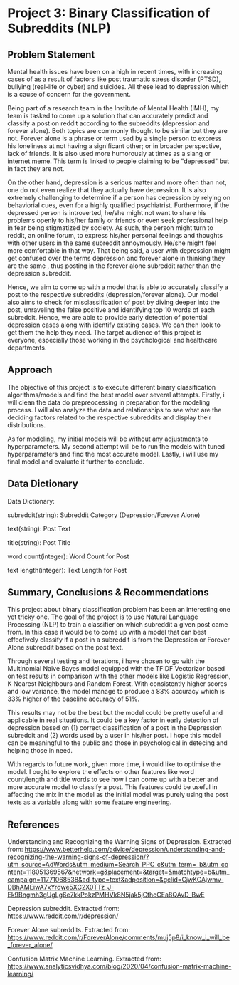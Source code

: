 # Project 3: Binary Classification of Subreddits (NLP)


## Problem Statement

Mental health issues have been on a high in recent times, with increasing cases of as a result of factors like post traumatic stress disorder (PTSD), bullying (real-life or cyber) and suicides. All these lead to depression which is a cause of concern for the government. 

Being part of a research team in the Institute of Mental Health (IMH), my team is tasked to come up a solution that can accurately predict and classify a post on reddit according to the subreddits (depression and forever alone). Both topics are commonly thought to be similar but they are not. Forever alone is a phrase or term used by a single person to express his loneliness at not having a significant other; or in broader perspective, lack of friends. It is also used more humorously at times as a slang or internet meme. This term is linked to people claiming to be "depressed" but in fact they are not.

On the other hand, depression is a serious matter and more often than not, one do not even realize that they actually have depression. It is also extremely challenging to determine if a person has depression by relying on behaviorial cues, even for a highly qualified psychiatrist. Furthermore, if the depressed person is introverted, he/she might not want to share his problems openly to his/her family or friends or even seek professional help in fear being stigmatized by society. As such, the person might turn to reddit, an online forum, to express his/her personal feelings and thoughts with other users in the same subreddit annoymously. He/she might feel more comfortable in that way. That being said, a user with depression might get confused over the terms depression and forever alone in thinking they are the same , thus posting in the forever alone subreddit rather than the depression subreddit. 

Hence, we aim to come up with a model that is able to accurately classify a post to the respective subreddits (depression/forever alone). Our model also aims to check for misclassification of post by diving deeper into the post, unraveling the false positive and identifying top 10 words of each subreddit. Hence, we are able to provide early detection of potential depression cases along with identify existing cases. We can then look to get them the help they need. The target audience of this project is everyone, especially those working in the psychological and healthcare departments.


## Approach

The objective of this project is to execute different binary classification algorithms/models and find the best model over several attempts. Firstly, i will clean the data do prepreocessing in preparation for the modeling process. I will also analyze the data and relationships to see what are the deciding factors related to the respective subreddits and display their distributions.

As for modeling, my initial models will be without any adjustments to hyperparameters. My second attempt will be to run the models with tuned hyperparamaters and find the most accurate model. Lastly, i will use my final model and evaluate it further to conclude.


## Data Dictionary

Data Dictionary:

subreddit(string): Subreddit Category (Depression/Forever Alone)

text(string): Post Text

title(string): Post Title

word count(integer): Word Count for Post 

text length(integer): Text Length for Post 

## Summary, Conclusions & Recommendations

This project about binary classification problem has been an interesting one yet tricky one. The goal of the project is to use Natural Language Processing (NLP) to train a classifier on which subreddit a given post came from. In this case it would be to come up with a model that can best effecfively classify if a post in a subreddit is from the Depression or Forever Alone subreddit based on the post text.

Through several testing and iterations, i have chosen to go with the Multinomial Naive Bayes model equipped with the TFIDF Vectorizor based on test results in comparison with the other models like Logistic Regression, K Nearest Neighbours and Random Forest. With consistently higher scores and low variance, the model manage to produce a 83% accuracy which is 33% higher of the baseline accuracy of 51%.

This results may not be the best but the model could be pretty useful and applicable in real situations. It could be a key factor in early detection of depression based on (1) correct classification of a post in the Depression subreddit and (2) words used by a user in his/her post. I hope this model can be meaningful to the public and those in psychological in detecing and helping those in need.

With regards to future work, given more time, i would like to optimise the model. I ought to explore the effects on other features like word count/length and title words to see how i can come up with a better and more accurate model to classify a post. This features could be useful in affecting the mix in the model as the initial model was purely using the post texts as a variable along with some feature engineering.


## References

Understanding and Recognizing the Warning Signs of Depression. Extracted from:
https://www.betterhelp.com/advice/depression/understanding-and-recognizing-the-warning-signs-of-depression/?utm_source=AdWords&utm_medium=Search_PPC_c&utm_term=_b&utm_content=118051369567&network=g&placement=&target=&matchtype=b&utm_campaign=11771068538&ad_type=text&adposition=&gclid=CjwKCAjwmv-DBhAMEiwA7xYrdwe5XC2X0TTz_J-Ek9Bngmh3gUgLg6e7kkPokzPMHVk8N5jak5jCthoCEa8QAvD_BwE

Depression subreddit. Extracted from: https://www.reddit.com/r/depression/

Forever Alone subreddits. Extracted from: https://www.reddit.com/r/ForeverAlone/comments/muj5p8/i_know_i_will_be_forever_alone/

Confusion Matrix Machine Learning. Extracted from: https://www.analyticsvidhya.com/blog/2020/04/confusion-matrix-machine-learning/

